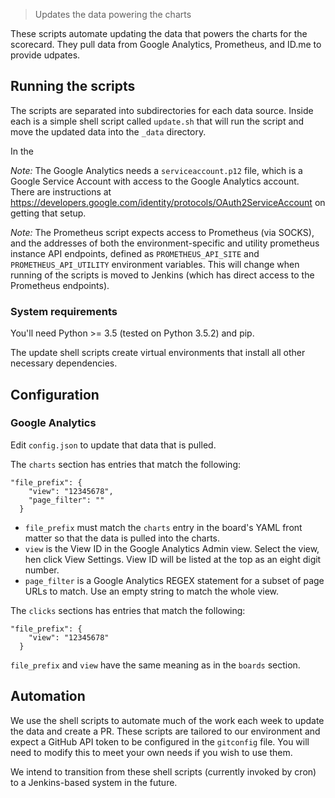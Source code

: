 > Updates the data powering the charts

These scripts automate updating the data that powers the charts for the scorecard. They pull data from Google Analytics, Prometheus, and ID.me to provide udpates.

## Running the scripts

The scripts are separated into subdirectories for each data source. Inside each is a simple shell script called
`update.sh` that will run the script and move the updated data into the `_data` directory.

In the

_Note:_ The Google Analytics needs a `serviceaccount.p12` file, which is a Google Service Account with access to the Google Analytics account. There are instructions at https://developers.google.com/identity/protocols/OAuth2ServiceAccount on getting that setup.

_Note:_ The Prometheus script expects access to Prometheus (via SOCKS), and the addresses of both the environment-specific and utility prometheus instance API endpoints, defined as `PROMETHEUS_API_SITE` and `PROMETHEUS_API_UTILITY` environment variables. This will change
when running of the scripts is moved to Jenkins (which has direct access to the Prometheus endpoints).

### System requirements

You'll need Python >= 3.5 (tested on Python 3.5.2) and pip.

The update shell scripts create virtual environments that install all other necessary dependencies.

## Configuration

### Google Analytics

Edit `config.json` to update that data that is pulled.

The `charts` section has entries that match the following:

```
"file_prefix": {
    "view": "12345678",
    "page_filter": ""
  }
```

- `file_prefix` must match the `charts` entry in the board's YAML front matter so that the data is pulled into the charts.
- `view` is the View ID in the Google Analytics Admin view. Select the view, hen click View Settings. View ID will be listed at the top as an eight digit number.
- `page_filter` is a Google Analytics REGEX statement for a subset of page URLs to match. Use an empty string to match the whole view.

The `clicks` sections has entries that match the following:

```
"file_prefix": {
    "view": "12345678"
  }
```

`file_prefix` and `view` have the same meaning as in the `boards` section.

## Automation

We use the shell scripts to automate much of the work each week to update the data and create a PR. These scripts are tailored to our environment and expect a GitHub API token to be configured in the `gitconfig` file. You will need to modify this to meet your own needs if you wish to use them.

We intend to transition from these shell scripts (currently invoked by cron) to a Jenkins-based system in the future.

